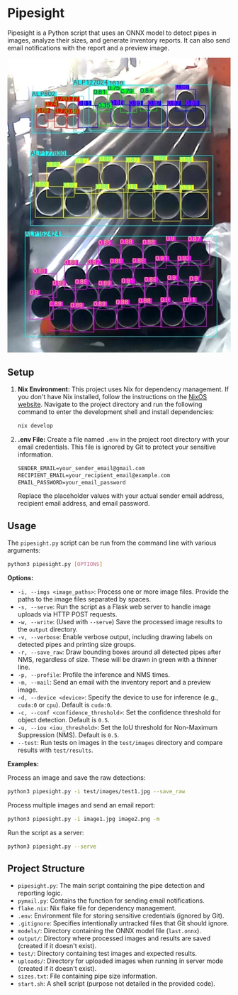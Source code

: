 # Pipesight

Pipesight is a Python script that uses an ONNX model to detect pipes in images, analyze their sizes, and generate inventory reports. It can also send email notifications with the report and a preview image.

<img src="assets/pipes_detection_cropped.jpg" alt="Pipes Detection Example" width="600">

## Setup

1.  **Nix Environment:** This project uses Nix for dependency management. If you don't have Nix installed, follow the instructions on the [NixOS website](https://nixos.org/download/).
    Navigate to the project directory and run the following command to enter the development shell and install dependencies:
    ```bash
    nix develop
    ```

2.  **.env File:** Create a file named `.env` in the project root directory with your email credentials. This file is ignored by Git to protect your sensitive information.
    ```
    SENDER_EMAIL=your_sender_email@gmail.com
    RECIPIENT_EMAIL=your_recipient_email@example.com
    EMAIL_PASSWORD=your_email_password
    ```
    Replace the placeholder values with your actual sender email address, recipient email address, and email password.

## Usage

The `pipesight.py` script can be run from the command line with various arguments:

```bash
python3 pipesight.py [OPTIONS]
```

**Options:**

*   `-i, --imgs <image_paths>`: Process one or more image files. Provide the paths to the image files separated by spaces.
*   `-s, --serve`: Run the script as a Flask web server to handle image uploads via HTTP POST requests.
*   `-w, --write`: (Used with `--serve`) Save the processed image results to the `output` directory.
*   `-v, --verbose`: Enable verbose output, including drawing labels on detected pipes and printing size groups.
*   `-r, --save_raw`: Draw bounding boxes around all detected pipes after NMS, regardless of size. These will be drawn in green with a thinner line.
*   `-p, --profile`: Profile the inference and NMS times.
*   `-m, --mail`: Send an email with the inventory report and a preview image.
*   `-d, --device <device>`: Specify the device to use for inference (e.g., `cuda:0` or `cpu`). Default is `cuda:0`.
*   `-c, --conf <confidence_threshold>`: Set the confidence threshold for object detection. Default is `0.5`.
*   `-u, --iou <iou_threshold>`: Set the IoU threshold for Non-Maximum Suppression (NMS). Default is `0.5`.
*   `--test`: Run tests on images in the `test/images` directory and compare results with `test/results`.

**Examples:**

Process an image and save the raw detections:
```bash
python3 pipesight.py -i test/images/test1.jpg --save_raw
```

Process multiple images and send an email report:
```bash
python3 pipesight.py -i image1.jpg image2.png -m
```

Run the script as a server:
```bash
python3 pipesight.py --serve
```

## Project Structure

*   `pipesight.py`: The main script containing the pipe detection and reporting logic.
*   `pymail.py`: Contains the function for sending email notifications.
*   `flake.nix`: Nix flake file for dependency management.
*   `.env`: Environment file for storing sensitive credentials (ignored by Git).
*   `.gitignore`: Specifies intentionally untracked files that Git should ignore.
*   `models/`: Directory containing the ONNX model file (`last.onnx`).
*   `output/`: Directory where processed images and results are saved (created if it doesn't exist).
*   `test/`: Directory containing test images and expected results.
*   `uploads/`: Directory for uploaded images when running in server mode (created if it doesn't exist).
*   `sizes.txt`: File containing pipe size information.
*   `start.sh`: A shell script (purpose not detailed in the provided code).

